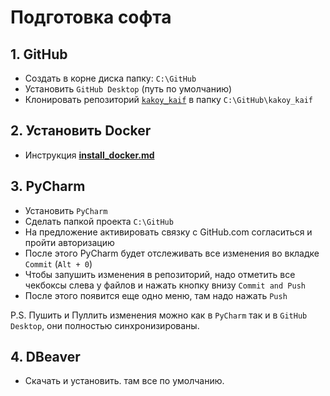 # Подготовка софта
## 1. GitHub
- Создать в корне диска папку: `C:\GitHub` 
- Установить `GitHub Desktop` (путь по умолчанию)
- Клонировать репозиторий [`kakoy_kaif`](https://github.com/mustdayker/kakoy_kaif) в папку `C:\GitHub\kakoy_kaif`

## 2. Установить Docker
- Инструкция [**install_docker.md**](install_docker.md)

## 3. PyCharm
- Установить `PyCharm`
- Сделать папкой проекта `C:\GitHub` 
- На предложение активировать связку с GitHub.com согласиться и пройти авторизацию
- После этого PyCharm будет отслеживать все изменения во вкладке `Commit` (`Alt + 0`)
- Чтобы запушить изменения в репозиторий, надо отметить все чекбоксы слева у файлов и нажать кнопку внизу `Commit and Push`
- После этого появится еще одно меню, там надо нажать `Push`

P.S.
Пушить и Пуллить изменения можно как в `PyCharm` так и в `GitHub Desktop`, они полностью синхронизированы. 

## 4. DBeaver
- Скачать и установить. там все по умолчанию. 
